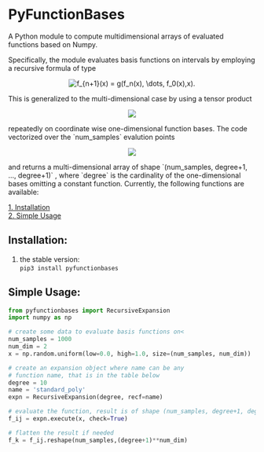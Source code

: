 # PyFunctionBases
A Python module to compute multidimensional arrays of evaluated functions based on Numpy.

Specifically, the module evaluates basis functions on intervals by employing a recursive formula of type
<p align="center">
<img src="https://latex.codecogs.com/gif.latex?f_{n&plus;1}(x)&space;=&space;g(f_n(x),&space;\dots,&space;f_0(x),x)." title="f_{n+1}(x) = g(f_n(x), \dots, f_0(x),x)." />
</p>

This is generalized to the multi-dimensional case by using a tensor product
<p align="center">
<img src="https://latex.codecogs.com/gif.latex?(x,y)&space;\mapsto&space;f(x)g(y)" />
</p>
repeatedly on coordinate wise one-dimensional function bases. The code vectorized over the `num_samples` evalution points

<p align="center">
<img src="https://latex.codecogs.com/gif.latex?x_i&space;\in&space;\mathbb{R}^{num\_dim},&space;i\in&space;\{1,&space;\dots,&space;num\_samples\}" />
</p>
and returns a multi-dimensional array of shape 
`(num_samples, degree+1, ..., degree+1)`
, where 
`degree`
is the cardinality of the one-dimensional bases omitting a constant function. Currently, the following functions are available:


[1. Installation](#installation)  
[2. Simple Usage](#simple-usage)  

## Installation:
1. the stable version:  
`pip3 install pyfunctionbases`


## Simple Usage:
```python
from pyfunctionbases import RecursiveExpansion
import numpy as np

# create some data to evaluate basis functions on<
num_samples = 1000
num_dim = 2
x = np.random.uniform(low=0.0, high=1.0, size=(num_samples, num_dim))

# create an expansion object where name can be any
# function name, that is in the table below
degree = 10
name = 'standard_poly'
expn = RecursiveExpansion(degree, recf=name)

# evaluate the function, result is of shape (num_samples, degree+1, degree+1)
f_ij = expn.execute(x, check=True)

# flatten the result if needed
f_k = f_ij.reshape(num_samples,(degree+1)**num_dim)
```

